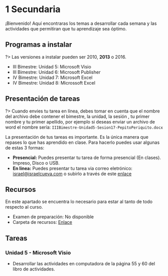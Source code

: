 # 1 Secundaria

¡Bienvenido! Aquí encontraras los temas a desarrollar cada semana y las actividades que permitiran que tu aprendizaje sea óptimo.

## Programas a instalar

?> Las versiones a instalar pueden ser 2010, **2013** o 2016.

- III Bimestre: Unidad 5: Microsoft Visio
- III Bimestre: Unidad 6: Microsoft Publisher
- IV Bimestre: Unidad 7: Microsoft Excel
- IV Bimestre: Unidad 8: Microssoft Excel

## Presentación de tareas

?> Cuando envies tu tarea en línea, debes tomar en cuenta que el nombre del archivo debe contener el bimestre, la unidad, la sesión , tu primer nombre y tu primer apellido, por ejemplo si deseas enviar un archivo de word el nombre sería: `IIIBimestre-Unidad5-Sesion17-PepitoPeriquito.docx`

La presentación de tus tareas es importante. Es la única manera que repases lo que has aprendido en clase. Para hacerlo puedes usar algunas de estas 3 formas:

- **Presencial:** Puedes presentar tu tarea de forma presencial (En clases). Impreso, Disco o USB.
- **En linea:** Puedes presentar tu tarea via correo eletrónico: israel@israelcueva.com o subirlo a través de este [enlace](https://www.dropbox.com/request/gpWXFbM4jodtBji2LIlb "Tareas")

## Recursos

En este apartado se encuentra lo necesario para estar al tanto de todo respecto al curso.

- Examen de preparación: No disponible
- Carpeta de recursos: [Enlace](https://1drv.ms/u/s!AqqTiyJZHGaLgcVQoVjeEvLlFg7XbA?e=DAyHw3 "Recursos")

## Tareas

### Unidad 5 - Microsoft Visio

- Desarrollar las actividades en computadora de la página 55 y 60 del libro de actividades.



